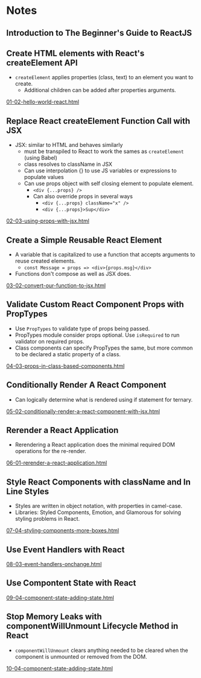 # Notes
## Introduction to The Beginner's Guide to ReactJS
## Create HTML elements with React's createElement API
- `createElement` applies properties (class, text) to an element you want to create.
  - Additional children can be added after properties arguments.  
  
[01-02-hello-world-react.html](https://github.com/caofontaine/TheBeginnersGuideToReact/blob/master/01-02-hello-world-react.html)
## Replace React createElement Function Call with JSX
- JSX: similar to HTML and behaves similarly
  - must be transpiled to React to work the sames as `createElement` (using Babel)
  - class resolves to className in JSX
  - Can use interpolation {} to use JS variables or expressions to populate values
  - Can use props object with self closing element to populate element.
    - `<div {...props} />`
	- Can also override props in several ways
	  - `<div {...props} className="x" />`
	  - `<div {...props}>Sup</div>`  
  
[02-03-using-props-with-jsx.html](https://github.com/caofontaine/TheBeginnersGuideToReact/blob/master/02-03-using-props-with-jsx.html)
## Create a Simple Reusable React Element
- A variable that is capitalized to use a function that accepts arguments to reuse created elements.
  - `const Message = props => <div>{props.msg}</div>`
- Functions don't compose as well as JSX does.  
  
[03-02-convert-our-function-to-jsx.html](https://github.com/caofontaine/TheBeginnersGuideToReact/blob/master/03-02-convert-our-function-to-jsx.html)
## Validate Custom React Component Props with PropTypes
- Use `PropTypes` to validate type of props being passed.
- PropTypes module consider props optional. Use `isRequired` to run validator on required props.
- Class components can specify PropTypes the same, but more common to be declared a static property of a class.  
  
[04-03-props-in-class-based-components.html](https://github.com/caofontaine/TheBeginnersGuideToReact/blob/master/04-03-props-in-class-based-components.html)
## Conditionally Render A React Component
- Can logically determine what is rendered using if statement for ternary.  
  
[05-02-conditionally-render-a-react-component-with-jsx.html](https://github.com/caofontaine/TheBeginnersGuideToReact/blob/master/05-02-conditionally-render-a-react-component-with-jsx.html)
## Rerender a React Application
- Rerendering a React application does the minimal required DOM operations for the re-render.

[06-01-rerender-a-react-application.html](https://github.com/caofontaine/TheBeginnersGuideToReact/blob/master/06-01-rerender-a-react-application.html)
## Style React Components with className and In Line Styles
- Styles are written in object notation, with properties in camel-case.
- Libraries: Styled Components, Emotion, and Glamorous for solving styling problems in React.

[07-04-styling-components-more-boxes.html](https://github.com/caofontaine/TheBeginnersGuideToReact/blob/master/07-04-styling-components-more-boxes.html)
## Use Event Handlers with React

[08-03-event-handlers-onchange.html](https://github.com/caofontaine/TheBeginnersGuideToReact/blob/master/08-03-event-handlers-onchange.html)
## Use Compontent State with React

[09-04-component-state-adding-state.html](https://github.com/caofontaine/TheBeginnersGuideToReact/blob/master/09-04-component-state-adding-state.html)
## Stop Memory Leaks with componentWillUnmount Lifecycle Method in React
- `componentWillUnmount` clears anything needed to be cleared when the component is unmounted or removed from the DOM.

[10-04-component-state-adding-state.html](https://github.com/caofontaine/TheBeginnersGuideToReact/blob/master/10-04-component-state-adding-state.html)